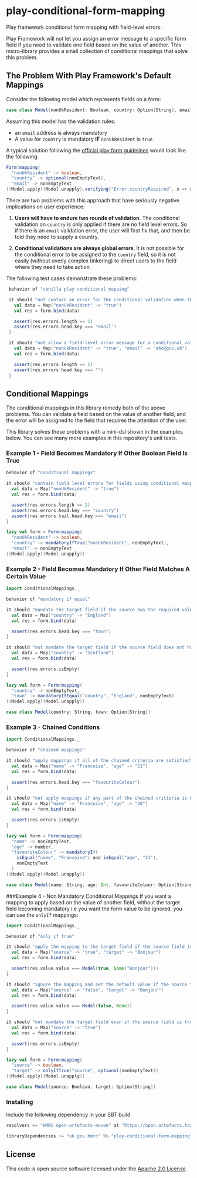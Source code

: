 # play-conditional-form-mapping

Play framework conditional form mapping with field-level errors.

Play Framework will not let you assign an error message to a specific form field if you need to validate one
field based on the value of another. This micro-library provides a small collection of conditional
mappings that solve this problem.

## The Problem With Play Framework's Default Mappings

Consider the following model which represents fields on a form:

```scala
case class Model(nonUkResident: Boolean, country: Option[String], email: String)
```

Assuming this model has the validation rules:
* an ```email``` address is always mandatory
* A value for ```country``` is mandatory **IF** ```nonUkResident``` is ```true```

A typical solution following the [official play form guidelines](https://www.playframework.com/documentation/2.3.x/ScalaForms)
would look like the following:
```scala
Form(mapping(
  "nonUkResident" -> boolean,
  "country" -> optional(nonEmptyText),
  "email" -> nonEmptyText
)(Model.apply)(Model.unapply).verifying("Error.countryRequired", x => x.nonUkResident && x.country.isDefined))
```

There are two problems with this approach that have seriously negative implications on user experience:

1. **Users will have to endure two rounds of validation**. The conditional validation on ```country```
is only applied if there are no field level errors. So if there is an ```email``` validation error, the user will
first fix that, and then be told they need to supply a country.

2. **Conditional validations are always global errors**. It is not possible for the conditional error to be
assigned to the ```country``` field, so it is not easily (without overly complex tinkering) to direct
users to the field where they need to take action

The following test cases demonstrate these problems:
```scala
 behavior of "vanilla play conditional mapping"

 it should "not contain an error for the conditional validation when there is a field-level error" in {
   val data = Map("nonUkResident" -> "true")
   val res = form.bind(data)

   assert(res.errors.length == 1)
   assert(res.errors.head.key === "email")
 }

 it should "not allow a field-level error message for a conditional validation" in {
   val data = Map("nonUkResident" -> "true", "email" -> "abc@gov.uk")
   val res = form.bind(data)

   assert(res.errors.length == 1)
   assert(res.errors.head.key === "")
 }
```

## Conditional Mappings
The conditional mappings in this library remedy both of the above problems. You can validate a field based on
the value of another field, and the error will be assigned to the field that requires the attention of the
user.

This library solves these problems with a mini-dsl shown in the examples below. You can see many more examples
in this repository's unit tests.

### Example 1 - Field Becomes Mandatory If Other Boolean Field Is True
```scala
behavior of "conditional mappings"

it should "contain field level errors for fields using conditional mappings" in {
  val data = Map("nonUkResident" -> "true")
  val res = form.bind(data)

  assert(res.errors.length == 2)
  assert(res.errors.head.key === "country")
  assert(res.errors.tail.head.key === "email")
}

lazy val form = Form(mapping(
  "nonUkResident" -> boolean,
  "country" -> mandatoryIfTrue("nonUkResident", nonEmptyText),
  "email" -> nonEmptyText
)(Model.apply)(Model.unapply))
```

### Example 2 - Field Becomes Mandatory If Other Field Matches A Certain Value
```scala
import ConditionalMappings._

behavior of "mandatory if equal"

it should "mandate the target field if the source has the required value" in {
  val data = Map("country" -> "England")
  val res = form.bind(data)

  assert(res.errors.head.key === "town")
}

it should "not mandate the target field if the source field does not have the required value" in {
  val data = Map("country" -> "Scotland")
  val res = form.bind(data)

  assert(res.errors.isEmpty)
}

lazy val form = Form(mapping(
  "country" -> nonEmptyText,
  "town" -> mandatoryIfEqual("country", "England", nonEmptyText)
)(Model.apply)(Model.unapply))

case class Model(country: String, town: Option[String])
```

### Example 3 - Chained Conditions
```scala
import ConditionalMappings._

behavior of "chained mappings"

it should "apply mappings if all of the chained criteria are satisfied" in {
  val data = Map("name" -> "Francoise", "age" -> "21")
  val res = form.bind(data)

  assert(res.errors.head.key === "favouriteColour")
}

it should "not apply mappings if any part of the chained critieria is not satisfied" in {
  val data = Map("name" -> "Francoise", "age" -> "20")
  val res = form.bind(data)

  assert(res.errors.isEmpty)
}

lazy val form = Form(mapping(
  "name" -> nonEmptyText,
  "age" -> number,
  "favouriteColour" -> mandatoryIf(
    isEqual("name", "Francoise") and isEqual("age", "21"),
    nonEmptyText
  )
)(Model.apply)(Model.unapply))

case class Model(name: String, age: Int, favouriteColour: Option[String])
```

###Example 4 - Non Mandatory Conditional Mappings
If you want a mapping to apply based on the value of another field, without the target
field becoming mandatory i.e you want the form value to be ignored, you can use
the ```onlyIf``` mappings:

```scala
import ConditionalMappings._

behavior of "only if true"

it should "apply the mapping to the target field if the source field is true" in {
  val data = Map("source" -> "true", "target" -> "Bonjour")
  val res = form.bind(data)

  assert(res.value.value === Model(true, Some("Bonjour")))
}

it should "ignore the mapping and set the default value if the source field is not true" in {
  val data = Map("source" -> "false", "target" -> "Bonjour")
  val res = form.bind(data)

  assert(res.value.value === Model(false, None))
}

it should "not mandate the target field even if the source field is true" in {
  val data = Map("source" -> "true")
  val res = form.bind(data)

  assert(res.errors.isEmpty)
}

lazy val form = Form(mapping(
  "source" -> boolean,
  "target" -> onlyIfTrue("source", optional(nonEmptyText))
)(Model.apply)(Model.unapply))

case class Model(source: Boolean, target: Option[String])
```
### Installing

Include the following dependency in your SBT build

```scala
resolvers += "HMRC-open-artefacts-maven" at "https://open.artefacts.tax.service.gov.uk/maven2"

libraryDependencies += "uk.gov.hmrc" %% "play-conditional-form-mapping" % "[INSERT_VERSION]"
```

## License ##
 
This code is open source software licensed under the [Apache 2.0 License]("http://www.apache.org/licenses/LICENSE-2.0.html"). 
